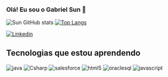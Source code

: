 ### Olá! Eu sou o Gabriel Sun 👋

![Sun GitHub stats](https://github-readme-stats.vercel.app/api?username=BielSunn&show_icons=true&theme=radical)
[![Top Langs](https://github-readme-stats.vercel.app/api/top-langs/?username=BielSunn&layout=compact)](https://github.com/BielSunn/github-readme-stats)

[![Linkedin](https://img.shields.io/badge/LinkedIn-0077B5?style=for-the-badge&logo=linkedin&logoColor=white)](https://www.linkedin.com/in/gabriel-sunn/)

## Tecnologias que estou aprendendo

<div style="display: inline_block">
    <img align="center" alt="java" src="https://img.shields.io/badge/Java-ED8B00?style=for-the-badge&logo=java&logoColor=white">
    <img align="center" alt="Csharp" src="https://img.shields.io/badge/C%23-239120?style=for-the-badge&logo=c-sharp&logoColor=white">
    <img align="center" alt="salesforce" src="https://img.shields.io/badge/Salesforce-00A1E0?style=for-the-badge&logo=Salesforce&logoColor=white">
    <img align="center" alt="html5" src="https://img.shields.io/badge/HTML5-E34F26?style=for-the-badge&logo=html5&logoColor=white">
    <img align="center" alt="oraclesql" src="https://img.shields.io/badge/Oracle-F80000?style=for-the-badge&logo=Oracle&logoColor=white">
    <img align="center" alt="javascript" src="https://img.shields.io/badge/JavaScript-F7DF1E?style=for-the-badge&logo=javascript&logoColor=black">
</div><br/>
